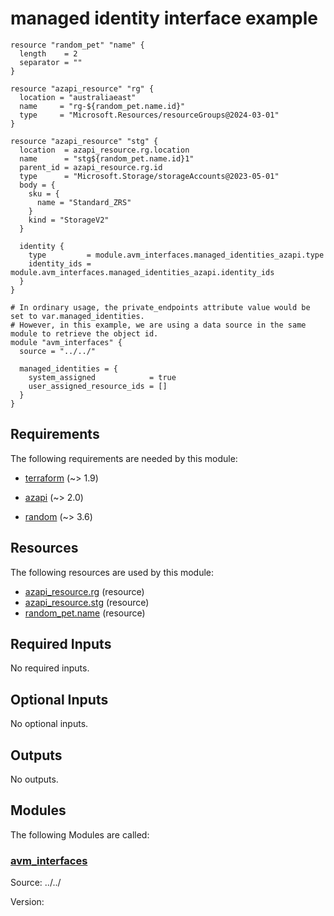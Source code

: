 <!-- BEGIN_TF_DOCS -->
<!-- Code generated by terraform-docs. DO NOT EDIT. -->
# managed identity interface example

```hcl
resource "random_pet" "name" {
  length    = 2
  separator = ""
}

resource "azapi_resource" "rg" {
  location = "australiaeast"
  name     = "rg-${random_pet.name.id}"
  type     = "Microsoft.Resources/resourceGroups@2024-03-01"
}

resource "azapi_resource" "stg" {
  location  = azapi_resource.rg.location
  name      = "stg${random_pet.name.id}1"
  parent_id = azapi_resource.rg.id
  type      = "Microsoft.Storage/storageAccounts@2023-05-01"
  body = {
    sku = {
      name = "Standard_ZRS"
    }
    kind = "StorageV2"
  }

  identity {
    type         = module.avm_interfaces.managed_identities_azapi.type
    identity_ids = module.avm_interfaces.managed_identities_azapi.identity_ids
  }
}

# In ordinary usage, the private_endpoints attribute value would be set to var.managed_identities.
# However, in this example, we are using a data source in the same module to retrieve the object id.
module "avm_interfaces" {
  source = "../../"

  managed_identities = {
    system_assigned            = true
    user_assigned_resource_ids = []
  }
}
```

<!-- markdownlint-disable MD033 -->
## Requirements

The following requirements are needed by this module:

- <a name="requirement_terraform"></a> [terraform](#requirement\_terraform) (~> 1.9)

- <a name="requirement_azapi"></a> [azapi](#requirement\_azapi) (~> 2.0)

- <a name="requirement_random"></a> [random](#requirement\_random) (~> 3.6)

## Resources

The following resources are used by this module:

- [azapi_resource.rg](https://registry.terraform.io/providers/azure/azapi/latest/docs/resources/resource) (resource)
- [azapi_resource.stg](https://registry.terraform.io/providers/azure/azapi/latest/docs/resources/resource) (resource)
- [random_pet.name](https://registry.terraform.io/providers/hashicorp/random/latest/docs/resources/pet) (resource)

<!-- markdownlint-disable MD013 -->
## Required Inputs

No required inputs.

## Optional Inputs

No optional inputs.

## Outputs

No outputs.

## Modules

The following Modules are called:

### <a name="module_avm_interfaces"></a> [avm\_interfaces](#module\_avm\_interfaces)

Source: ../../

Version:

<!-- END_TF_DOCS -->